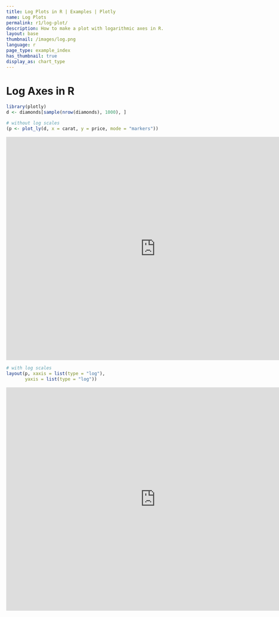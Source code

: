 ```yaml
---
title: Log Plots in R | Examples | Plotly
name: Log Plots
permalink: r1/log-plot/
description: How to make a plot with logarithmic axes in R.
layout: base
thumbnail: /images/log.png
language: r
page_type: example_index
has_thumbnail: true
display_as: chart_type
---
```



# Log Axes in R


```r
library(plotly)
d <- diamonds[sample(nrow(diamonds), 1000), ]

# without log scales
(p <- plot_ly(d, x = carat, y = price, mode = "markers"))
```

<iframe height="600" id="igraph" scrolling="no" seamless="seamless" src="https://plot.ly/~RPlotBot/281" width="800" frameBorder="0"></iframe>

```r
# with log scales
layout(p, xaxis = list(type = "log"),
       yaxis = list(type = "log"))
```

<iframe height="600" id="igraph" scrolling="no" seamless="seamless" src="https://plot.ly/~RPlotBot/283" width="800" frameBorder="0"></iframe>
